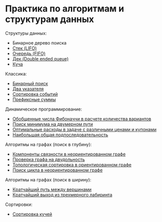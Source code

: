 # Практика по алгоритмам и структурам данных

Структуры данных:
- Бинарное дерево поиска
- [Стек (LIFO)](yandex_trainings_3/stack_11.py)
- [Очередь (FIFO)](yandex_trainings_3/queue_16.py)
- [Дек (Double ended queue)](yandex_trainings_3/queue_18.py)
- [Куча](yandex_trainings_3/heap_19.py)

Классика:
- [Бинарный поиск](yandex_trainings_3/warm_up_3.py)
- [Два указателя](yandex_trainings_3/warm_up_2.py)
- [Сортировка событий](yandex_trainings_3/warm_up_6.py)
- [Префиксные суммы](yandex_trainings_3/warm_up_9.py)

Динамическое программирование:
- [Обобщенные числа Фибоначчи в расчете количества вариантов](yandex_trainings_3/dp_22.py)
- [Поиск минимума на двумерном пути](yandex_trainings_3/dp_26.py)
- [Оптимальные расходы в задаче с различными ценами и купонами](yandex_trainings_3/dp_29.py)
- [Наибольшая общая подпоследовательность](yandex_trainings_3/dp_30.py)

Алгоритмы на графах (поиск в глубину):
- [Компоненты связности в неориентированном графе](yandex_trainings_3/graph_32.py)
- [Проверка графа на двудольность](yandex_trainings_3/graph_33.py)
- [Топологическая сортировка в ориентированном графе](yandex_trainings_3/graph_34.py)
- [Поиск цикла в неориентированном графе](yandex_trainings_3/graph_34.py)

Алгоритмы на графах (поиск в ширину):
- [Кратчайший путь между вершинами](yandex_trainings_3/graph_37.py)
- [Кратчайший выход из трехмерного лабиринта](yandex_trainings_3/graph_39.py)


Сортировки:
- [Сортировка кучей](yandex_trainings_3/heap_20.py)
